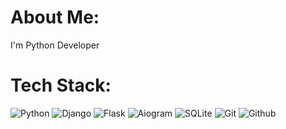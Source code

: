 # About Me:
I'm Python Developer 

# Tech Stack:
![Python](https://img.shields.io/badge/python-3670A0?style=for-the-badge&logo=python&logoColor=ffdd54) ![Django](https://img.shields.io/badge/django-%23092E20.svg?style=for-the-badge&logo=django&logoColor=white) ![Flask](https://img.shields.io/badge/flask-%23192E20.svg?style=for-the-badge&logo=flask&logoColor=ed532f) ![Aiogram](https://img.shields.io/badge/aiogram-%24095E20.svg?style=for-the-badge&logo=aiogram&logoColor=ed532f) ![SQLite](https://img.shields.io/badge/sqlite-%2307405e.svg?style=for-the-badge&logo=sqlite&logoColor=white) ![Git](https://img.shields.io/badge/Git-343434.svg?style=for-the-badge&logo=git&logoColor=ed532f) ![Github](https://img.shields.io/badge/Github-white.svg?style=for-the-badge&logo=github&logoColor=black)
